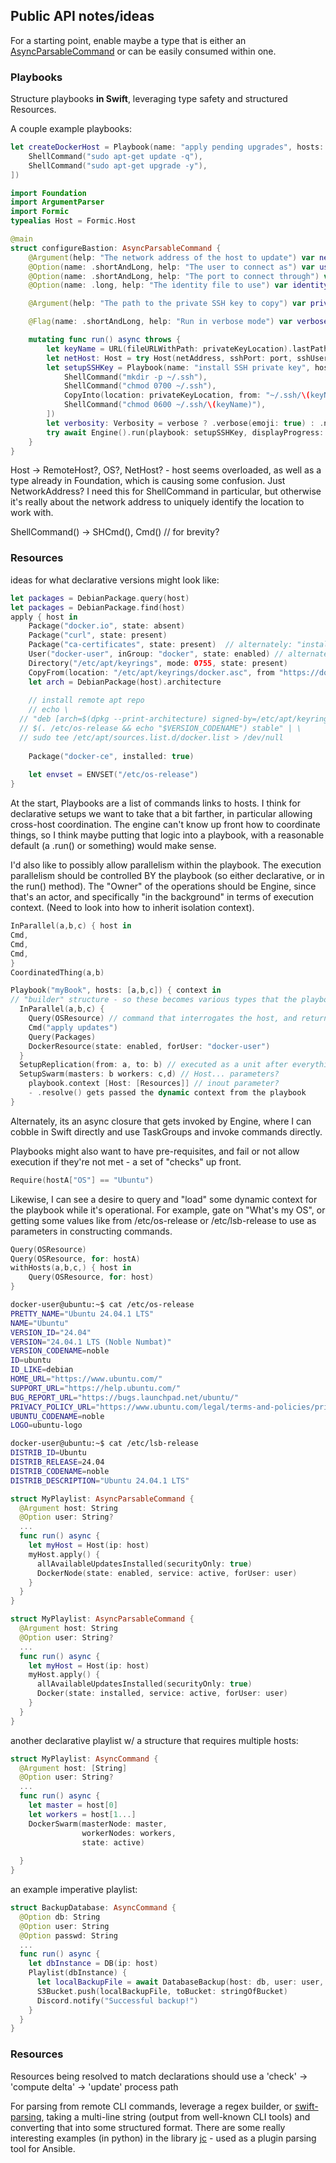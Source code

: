 ## Public API notes/ideas

For a starting point, enable maybe a type that is either an [AsyncParsableCommand](https://swiftpackageindex.com/apple/swift-argument-parser/documentation/argumentparser/asyncparsablecommand) or can be easily consumed within one.

### Playbooks

Structure playbooks **in Swift**, leveraging type safety and structured Resources.

A couple example playbooks:

```swift
let createDockerHost = Playbook(name: "apply pending upgrades", hosts: hosts, commands: [
    ShellCommand("sudo apt-get update -q"),
    ShellCommand("sudo apt-get upgrade -y"),
])
```

```swift
import Foundation
import ArgumentParser
import Formic
typealias Host = Formic.Host

@main
struct configureBastion: AsyncParsableCommand {
    @Argument(help: "The network address of the host to update") var netAddress: Host.NetworkAddress
    @Option(name: .shortAndLong, help: "The user to connect as") var user: String = "docker-user"
    @Option(name: .shortAndLong, help: "The port to connect through") var port: Int = 22  // default ssh port
    @Option(name: .long, help: "The identity file to use") var identityFile: String? = nil

    @Argument(help: "The path to the private SSH key to copy") var privateKeyLocation: String

    @Flag(name: .shortAndLong, help: "Run in verbose mode") var verbose: Bool = false

    mutating func run() async throws {
        let keyName = URL(fileURLWithPath: privateKeyLocation).lastPathComponent
        let netHost: Host = try Host(netAddress, sshPort: port, sshUser: user, sshIdentityFile: identityFile)
        let setupSSHKey = Playbook(name: "install SSH private key", hosts: [netHost], commands: [
            ShellCommand("mkdir -p ~/.ssh"),
            ShellCommand("chmod 0700 ~/.ssh"),
            CopyInto(location: privateKeyLocation, from: "~/.ssh/\(keyName)"),
            ShellCommand("chmod 0600 ~/.ssh/\(keyName)"),
        ])
        let verbosity: Verbosity = verbose ? .verbose(emoji: true) : .normal(emoji: true)
        try await Engine().run(playbook: setupSSHKey, displayProgress: true, verbosity: verbosity)
    }
}
```

Host -> RemoteHost?, OS?, NetHost? - host seems overloaded, as well as a type already in Foundation, which is causing some confusion. Just NetworkAddress?
I need this for ShellCommand in particular, but otherwise it's really about the network address to uniquely
identify the location to work with.

ShellCommand() -> SHCmd(), Cmd() // for brevity?

### Resources

ideas for what declarative versions might look like:

```swift
let packages = DebianPackage.query(host)
let packages = DebianPackage.find(host)
apply { host in
    Package("docker.io", state: absent)
    Package("curl", state: present)
    Package("ca-certificates", state: present)  // alternately: "installed | removed" ?
    User("docker-user", inGroup: "docker", state: enabled) // alternately: "exists | absent" ?
    Directory("/etc/apt/keyrings", mode: 0755, state: present)
    CopyFrom(location: "/etc/apt/keyrings/docker.asc", from "https://download.docker.com/linux/ubuntu/gpg")
    let arch = DebianPackage(host).architecture
    
    // install remote apt repo
    // echo \
  // "deb [arch=$(dpkg --print-architecture) signed-by=/etc/apt/keyrings/docker.asc] https://download.docker.com/linux/ubuntu \
  // $(. /etc/os-release && echo "$VERSION_CODENAME") stable" | \
  // sudo tee /etc/apt/sources.list.d/docker.list > /dev/null
  
    Package("docker-ce", installed: true)
    
    let envset = ENVSET("/etc/os-release")
}
```

At the start, Playbooks are a list of commands links to hosts. 
I think for declarative setups we want to take that a bit farther, in particular allowing cross-host coordination. 
The engine can't know up front how to coordinate things, so I think maybe putting that logic into a playbook, with a reasonable default (a .run() or something) would make sense.

I'd also like to possibly allow parallelism within the playbook. 
The execution parallelism should be controlled BY the playbook (so either declarative, or in the run() method).
The "Owner" of the operations should be Engine, since that's an actor, and specifically "in the background" in terms of execution context. (Need to look into how to inherit isolation context).

```swift
InParallel(a,b,c) { host in
Cmd,
Cmd,
Cmd,
}
CoordinatedThing(a,b)
```

```swift
Playbook("myBook", hosts: [a,b,c]) { context in
// "builder" structure - so these becomes various types that the playbook knows how to execute?
  InParallel(a,b,c) {
    Query(OSResource) // command that interrogates the host, and returns a resource info and state, storing into something available from the playbook and commands. A dynamic context.
    Cmd("apply updates")
    Query(Packages)
    DockerResource(state: enabled, forUser: "docker-user")
  }
  SetupReplication(from: a, to: b) // executed as a unit after everything in InParallel is done.
  SetupSwarm(masters: b workers: c,d) // Host... parameters?
    playbook.context [Host: [Resources]] // inout parameter?
    - .resolve() gets passed the dynamic context from the playbook
}
```

Alternately, its an async closure that gets invoked by Engine, where I can cobble in Swift directly and use TaskGroups and invoke commands directly.

Playbooks might also want to have pre-requisites, and fail or not allow execution if they're not met - a set of "checks" up front. 
```swift
Require(hostA["OS"] == "Ubuntu")
```

Likewise, I can see a desire to query and "load" some dynamic context for the playbook while it's operational. 
For example, gate on "What's my OS", or getting some values like from /etc/os-release or /etc/lsb-release to use as parameters in constructing commands.
```swift
Query(OSResource)
Query(OSResource, for: hostA)
withHosts(a,b,c,) { host in
    Query(OSResource, for: host)
}
```

```bash
docker-user@ubuntu:~$ cat /etc/os-release
PRETTY_NAME="Ubuntu 24.04.1 LTS"
NAME="Ubuntu"
VERSION_ID="24.04"
VERSION="24.04.1 LTS (Noble Numbat)"
VERSION_CODENAME=noble
ID=ubuntu
ID_LIKE=debian
HOME_URL="https://www.ubuntu.com/"
SUPPORT_URL="https://help.ubuntu.com/"
BUG_REPORT_URL="https://bugs.launchpad.net/ubuntu/"
PRIVACY_POLICY_URL="https://www.ubuntu.com/legal/terms-and-policies/privacy-policy"
UBUNTU_CODENAME=noble
LOGO=ubuntu-logo

docker-user@ubuntu:~$ cat /etc/lsb-release
DISTRIB_ID=Ubuntu
DISTRIB_RELEASE=24.04
DISTRIB_CODENAME=noble
DISTRIB_DESCRIPTION="Ubuntu 24.04.1 LTS"
```


```swift
struct MyPlaylist: AsyncParsableCommand {
  @Argument host: String
  @Option user: String?
  ...
  func run() async {
    let myHost = Host(ip: host)
    myHost.apply() {
      allAvailableUpdatesInstalled(securityOnly: true)
      DockerNode(state: enabled, service: active, forUser: user)
    }
  }
}
```

```swift
struct MyPlaylist: AsyncParsableCommand {
  @Argument host: String
  @Option user: String?
  ...
  func run() async {
    let myHost = Host(ip: host)
    myHost.apply() {
      allAvailableUpdatesInstalled(securityOnly: true)
      Docker(state: installed, service: active, forUser: user)
    }
  }
}
```

another declarative playlist w/ a structure that requires multiple hosts:

```swift
struct MyPlaylist: AsyncCommand {
  @Argument host: [String]
  @Option user: String?
  ...
  func run() async {
    let master = host[0]
    let workers = host[1...]
    DockerSwarm(masterNode: master, 
                workerNodes: workers, 
                state: active)
    
  }
}
```

an example imperative playlist:

```swift
struct BackupDatabase: AsyncCommand {
  @Option db: String
  @Option user: String
  @Option passwd: String
  ...
  func run() async {
    let dbInstance = DB(ip: host)
    Playlist(dbInstance) {
      let localBackupFile = await DatabaseBackup(host: db, user: user, password: passwd)
      S3Bucket.push(localBackupFile, toBucket: stringOfBucket)
      Discord.notify("Successful backup!")
    }
  }
}
```

### Resources

Resources being resolved to match declarations should use a 'check' -> 'compute delta' -> 'update' process path

For parsing from remote CLI commands, leverage a regex builder, or [swift-parsing](https://github.com/pointfreeco/swift-parsing), taking a multi-line string (output from well-known CLI tools) and converting that into some structured format.
There are some really interesting examples (in python) in the library [jc](https://github.com/kellyjonbrazil/jc) - used as a plugin parsing tool for Ansible.

